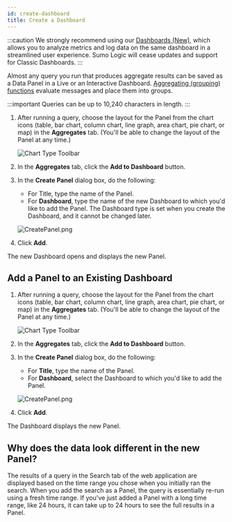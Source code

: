 ```yaml
---
id: create-dashboard
title: Create a Dashboard
---
```


:::caution
We strongly recommend using our [Dashboards (New)](/docs/dashboards-new), which allows you to analyze metrics and log data on the same dashboard in a streamlined user experience. Sumo Logic will cease updates and support for Classic Dashboards.
:::

Almost any query you run that produces aggregate results can be saved as a Data Panel in a Live or an Interactive Dashboard. [Aggregating (grouping) functions](/docs/search/search-query-language/group-aggregate-operators) evaluate
messages and place them into groups.

:::important
Queries can be up to 10,240 characters in length.
:::

1. After running a query, choose the layout for the Panel from the chart icons (table, bar chart, column chart, line graph, area chart, pie chart, or map) in the **Aggregates** tab. (You'll be able to change the layout of the Panel at any time.)​

    ![Chart Type Toolbar](/img/dashboards/toolbar.png)

1. In the **Aggregates** tab, click the **Add to Dashboard** button.​​
1. In the **Create Panel** dialog box, do the following: 

    * For Title, type the name of the Panel.
    * For **Dashboard**, type the name of the new Dashboard to which you'd like to add the Panel. The Dashboard type is set when you create the Dashboard, and it cannot be changed later.     

    ![CreatePanel.png](/img/dashboards/CreatePanel.png)
    
1. Click **Add**.

The new Dashboard opens and displays the new Panel.

## Add a Panel to an Existing Dashboard

1. After running a query, choose the layout for the Panel from the chart icons (table, bar chart, column chart, line graph, area chart, pie chart, or map) in the **Aggregates** tab. (You'll be able to change the layout of the Panel at any time.)​

    ![Chart Type Toolbar](/img/dashboards/toolbar.png)

1. In the **Aggregates** tab, click the **Add to Dashboard** button.​
1. In the **Create Panel** dialog box, do the following: 

    * For **Title**, type the name of the Panel. 
    * For **Dashboard**, select the Dashboard to which you'd like to add the Panel. 

    ![CreatePanel.png](/img/dashboards/CreatePanel.png)

1. Click **Add**.

The Dashboard displays the new Panel.

## Why does the data look different in the new Panel?

The results of a query in the Search tab of the web application are displayed based on the time range you chose when you initially ran the search. When you add the search as a Panel, the query is essentially re-run using a fresh time range. If you've just added a Panel with a long time range, like 24 hours, it can take up to 24 hours to see the full results in a Panel.
